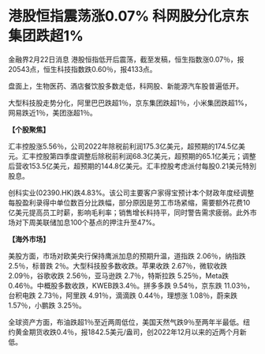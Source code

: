 # 港股恒指震荡涨0.07% 科网股分化京东集团跌超1%

金融界2月22日消息 港股恒指低开后震荡，截至发稿，恒生指数涨0.07％，报20543点，恒生科技指数跌0.60％，报4133点。

盘面上，生物医药、酒店餐饮股多数走低，科网股、新能源汽车股普遍低开。

大型科技股走势分化，阿里巴巴跌超1％，京东集团跌超1％，小米集团跌超1%，网易跌近1％，美团涨超1％。

**【个股聚焦】**

汇丰控股涨5.56％，公司2022年除税前利润175.3亿美元，超预期的174.5亿美元。汇丰控股第四季度调整后除税前利润68.3亿美元，超预期的65.1亿美元；调整后营收153.5亿美元，超预期的144.8亿美元。汇丰控股考虑派付每股0.21美元特別股息。

创科实业(02390.HK)跌4.83%。该公司主要客户家得宝预计本个财政年度经调整每股盈利录得中单位数百分比跌幅，部分原因是劳工市场紧缩，需要额外花费10亿美元提高员工时薪，影响毛利率；销售增长料持平，同时警告需求疲弱。此外市场对下周美联储加息100个基点的押注升至47%。

**【海外市场】**

美股方面，市场对欧美央行保持鹰派加息的预期升温，道指跌 2.06％，纳指跌 2.5％，标普跌 2％。大型科技股多数收跌。苹果收跌 2.67％，微软收跌
2.09％，谷歌收跌 2.56％，亚马逊跌 2.7％，特斯拉跌 5.25％，Meta跌 0.46％。中概股多数收跌，KWEB跌3.4％。拼多多跌
9.54％，京东跌 11.03％，台积电跌 2.73％，阿里跌 4.91％，滴滴跌 0.44％，理想涨 1.08％，蔚来跌 1.57％，小鹏跌 3.25％。

全球资产方面，布油跌超1％至近两周低位，美国天然气跌9％至两年半最低。纽约黄金期货收跌0.4％，报1842.5美元/盎司，创2022年12月以来的近两个月新低。

